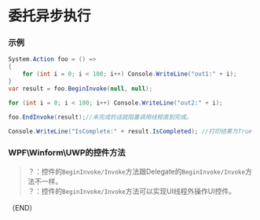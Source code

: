 # 委托异步执行    


### 示例    


```C#  
System.Action foo = () => 
{
    for (int i = 0; i < 100; i++) Console.WriteLine("out1:" + i);
}
var result = foo.BeginInvoke(null, null);

for (int i = 0; i < 100; i++) Console.WriteLine("out2:" + i);

foo.EndInvoke(result);//未完成的话就阻塞调用线程直到完成。

Console.WriteLine("IsComplete:" + result.IsCompleted); //打印结果为True
```  


### WPF\Winform\UWP的控件方法    

> ？：控件的`BeginInvoke/Invoke`方法跟Delegate的`BeginInvoke/Invoke`方法不一样。    
> ？：控件的`BeginInvoke/Invoke`方法可以实现UI线程外操作UI控件。    

（END）  